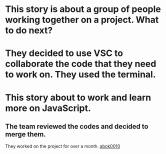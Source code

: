  # This story is about a group of people working together on a project. What to do next?


 # They decided to use VSC to collaborate the code that they need to work on. They used the terminal.



# This story about to work and learn more on JavaScript.

## The team reviewed the codes and decided to merge them. 

 They worked on the project for over a month.
[abok0010](abok0010.md)
